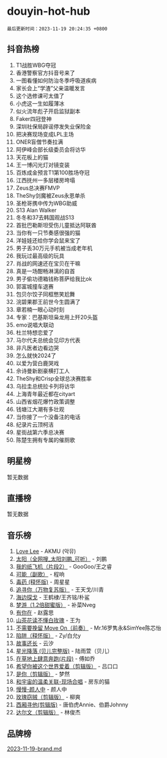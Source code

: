 # douyin-hot-hub

`最后更新时间：2023-11-19 20:24:35 +0800`

## 抖音热榜

1. T1战胜WBG夺冠
1. 香港警察官方抖音号来了
1. 一图看懂如何防治冬季呼吸道疾病
1. 家长会上“学渣”父亲温暖发言
1. 这个选修课可太值了
1. 小虎这一生如履薄冰
1. 似火流年彪子开启监狱副本
1. Faker四冠登神
1. 深圳社保局辟谣停发失业保险金
1. 把决赛现场变成LPL主场
1. ONER盲僧节奏拉满
1. 阿伊峰会部长级委员会将访华
1. 天花板上的猫
1. 王一博闪光灯对镜变装
1. 百炼成金预言T1第100胜场夺冠
1. 江西抚州一多层楼房垮塌
1. Zeus总决赛FMVP
1. TheShy剑魔被Zeus永恩单杀
1. 圣枪哥携中传为WBG助威
1. S13 Alan Walker
1. 冬冬和37去韩国观战S13
1. 首批巴勒斯坦受伤儿童抵达阿联酋
1. 当你有一只节奏感很强的猫
1. 洋娃娃还给你学会鼠来宝了
1. 男子丢30万元手机被当成老年机
1. 我玩过最高级的玩具
1. 肖战的网速还在宝贝在干嘛
1. 真是一场酣畅淋漓的自首
1. 男子偷功德箱钱称菩萨给我比ok
1. 郭富城撞车退赛
1. 包贝尔饺子同框憋笑尬舞
1. 浣碧果郡王前世今生圆满了
1. 章若楠一眼心动时刻
1. 专家：巴基斯坦枭龙用上歼20头盔
1. emo说唱大联动
1. 杜兰特想恋爱了
1. 马尔代夫总统会见印方代表
1. 非凡医者边看边哭
1. 怎么就快2024了
1. 以爱为营白鹿哭戏
1. 佘诗曼新剧豪横打工人
1. TheShy和Crisp全球总决赛胜率
1. 乌拉圭总统拉卡列将访华
1. 上海青年最近都在cityart
1. 山西省烟花爆竹政策调整
1. 钱塘江大潮有多壮观
1. 当你接了一个没备注的电话
1. 纪录片云顶柯洁
1. 星街战第六季总决赛
1. 陈楚生拥有专属的催厕歌

## 明星榜

暂无数据

## 直播榜

暂无数据

## 音乐榜

1. [Love Lee](https://sf6-cdn-tos.douyinstatic.com/obj/tos-cn-ve-2774/o05GbkJGbCBTdDnMtB0fwOYgkeZp23vrWQDQBS) - AKMU (악뮤)
1. [太阳（全网搜_太阳刘鹏_可听）](https://sf6-cdn-tos.douyinstatic.com/obj/tos-cn-ve-2774/ogWbyIQnlBFImVbeDocRdCIYtBHlbJXgfZMvgz) - 刘鹏
1. [我的纸飞机（片段2）](https://sf3-cdn-tos.douyinstatic.com/obj/tos-cn-ve-2774/oM2ZrKcg2CD5AeRB2gkeXOFB1IxAGJdZPazYHf) - GooGoo/王之睿
1. [可能（副歌）](https://sf6-cdn-tos.douyinstatic.com/obj/tos-cn-ve-2774/cde1731888894259b333569393c2fb51) - 程响
1. [毒药 (释怀版)](https://sf6-cdn-tos.douyinstatic.com/obj/tos-cn-ve-2774/oYILMEAzspdZBIzy4frJNB8ZHPHWAhiwowd4Ad) - 周星星
1. [追寻你（万物复苏版）](https://sf3-cdn-tos.douyinstatic.com/obj/tos-cn-ve-2774/oYeAZJsbjIDit9APmBg8u6uDUQnHmoCf3gbo74) - 王天戈/川青
1. [海边探戈](https://sf6-cdn-tos.douyinstatic.com/obj/tos-cn-ve-2774/os9gE0VQCGqt6VQkZDyBBYvfSDY0QFe3vVmubn) - 王鹤棣/王齐铭/朴鲨
1. [梦游（1.2倍甜蜜版）](https://sf6-cdn-tos.douyinstatic.com/obj/tos-cn-ve-2774/o4gyAUm8hwufoEABmwVIiQtHsFuGzAEEWtNMzo) - 补菜Nveg
1. [有你在](https://sf6-cdn-tos.douyinstatic.com/obj/tos-cn-ve-2774/o8zImmNsI8B0yfAW5FKAB1oBhkMAlIrwsZEi1V) - 赵露思
1. [山茶花读不懂白玫瑰](https://sf3-cdn-tos.douyinstatic.com/obj/tos-cn-ve-2774/osfn8B7DktrRHEPJgPCfDbw7QDQEkwC16BxZg9) - 王为
1. [不需要挽留 Move On（前奏）](https://sf3-cdn-tos.douyinstatic.com/obj/tos-cn-ve-2774/ooCBhgCCkF4nExzQL9WZSUbitfA8IsDkgQIYhe) - Mr.16罗隽永&SimYee陈芯怡
1. [陷阱（释怀版）](https://sf3-cdn-tos.douyinstatic.com/obj/tos-cn-ve-2774/oE8C21LeZrzKLDFfQYgMzx4GAIHageG5IzayY7) - Zy/白允y
1. [故事还长](https://sf3-cdn-tos.douyinstatic.com/obj/tos-cn-ve-2774/30a26758c8594f0ab81ac675c33ee2c5) - 云汐
1. [星光降落 (贝儿完整版)](https://sf3-cdn-tos.douyinstatic.com/obj/tos-cn-ve-2774/okwB9hAwyAtsFFkFBzAX1hOOfQuIoMNs0W2Mwr) - 陆雨萱（贝儿）
1. [在草地上肆意奔跑(片段)](https://sf6-cdn-tos.douyinstatic.com/obj/tos-cn-ve-2774/8831d494742f45dabdfa8adb8b817259) - 傅如乔
1. [希望你被这个世界爱着（剪辑版）](https://sf3-cdn-tos.douyinstatic.com/obj/tos-cn-ve-2774/oo4H3BfEygN7l7bQaMBOZHCQ1eI4FqtED5skQ2) - 吕口口
1. [是你（剪辑版）](https://sf3-cdn-tos.douyinstatic.com/obj/tos-cn-ve-2774/46019dae783c4c969944217fe1cfafc4) - 梦然
1. [和宇宙的温柔关联-现场合唱](https://sf6-cdn-tos.douyinstatic.com/obj/tos-cn-ve-2774/o0hONGDYQBgk0e5bqDeQOonVmncA6tC2nBwZLT) - 房东的猫
1. [慢慢-颜人中](https://sf6-cdn-tos.douyinstatic.com/obj/tos-cn-ve-2774/ocjHNfBXdBxQNC8ZGAeoLMFTUgtBg8bkExunDC) - 颜人中
1. [玫瑰窃贼（剪辑版）](https://sf3-cdn-tos.douyinstatic.com/obj/tos-cn-ve-2774/oMqAsB3ixIhSWqAJOAwf3a0hU2zKJLBolQtFlI) - 柳爽
1. [西厢寻他(剪辑版)](https://sf3-cdn-tos.douyinstatic.com/obj/tos-cn-ve-2774/oUsAVfAQKlRNxEv5qxvIB8o5qmIWUcXbzJKJhw) - 唐伯虎Annie、伯爵Johnny
1. [达尔文（剪辑版）](https://sf6-cdn-tos.douyinstatic.com/obj/tos-cn-ve-2774/oQuPQQmEgnCeZsgKQ78VBZjNVtegzBGpoSbQPD) - 林俊杰

## 品牌榜

[2023-11-19-brand.md](2023-11-19-brand.md)
